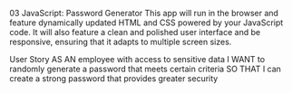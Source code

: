 03 JavaScript: Password Generator
 This app will run in the browser and feature dynamically updated HTML and CSS powered by your JavaScript code. It will also feature a clean and polished user interface and be responsive, ensuring that it adapts to multiple screen sizes.

User Story
AS AN employee with access to sensitive data
I WANT to randomly generate a password that meets certain criteria
SO THAT I can create a strong password that provides greater security
